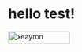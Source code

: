 
<h1>hello test!</h1>
<p align="left"> <img src="https://komarev.com/ghpvc/?username=xeayron&label=Profile%20views&color=4e51a2&style=flat" alt="xeayron" width="125" height="25" /> </p>
<br>
